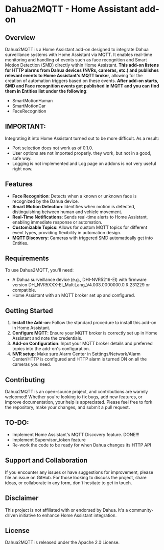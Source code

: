 # Dahua2MQTT - Home Assistant add-on

## Overview
Dahua2MQTT is a Home Assistant add-on designed to integrate Dahua surveillance systems with Home Assistant via MQTT. It enables real-time monitoring and handling of events such as face recognition and Smart Motion Detection (SMD) directly within Home Assistant. **This add-on listens for HTTP alarms from Dahua devices (NVRs, cameras, etc.) and publishes relevant events to Home Assistant's MQTT broker**, allowing for the creation of automation triggers based on these events.
**After add-on starts, SMD and Face recognition events get published in MQTT and you can find them in Entities list under the following:**
- SmartMotionHuman
- SmartMotionCar
- FaceRecognition

## IMPORTANT:
Integrating it into Home Assistant turned out to be more difficult. As a result:
- Port selection does not work as of 0.1.0.
- User options are not imported properly. they work, but not in a good, safe way.
- Logging is not implemented and Log page on addons is not very useful right now.

## Features
- **Face Recognition**: Detects when a known or unknown face is recognized by the Dahua device.
- **Smart Motion Detection**: Identifies when motion is detected, distinguishing between human and vehicle movement.
- **Real-Time Notifications**: Sends real-time alerts to Home Assistant, enabling immediate response or automation.
- **Customizable Topics**: Allows for custom MQTT topics for different event types, providing flexibility in automation design.
- **MQTT Discovery**: Cameras with triggered SMD automatically get into Entities.

## Requirements
To use Dahua2MQTT, you'll need:
- A Dahua surveillance device (e.g., DHI-NVR5216-EI) with firmware version DH_NVR5XXX-EI_MultiLang_V4.003.0000000.0.R.231229 or compatible.
- Home Assistant with an MQTT broker set up and configured.

## Getting Started
1. **Install the Add-on**: Follow the standard procedure to install this add-on in Home Assistant.
2. **Configure MQTT**: Ensure your MQTT broker is correctly set up in Home Assistant and note the credentials.
3. **Add-on Configuration**: Input your MQTT broker details and preferred topics into the add-on's configuration.
4. **NVR setup**: Make sure Alarm Center in Settings/Network/Alarm Center/HTTP is configured and HTTP alarm is turned ON on all the cameras you need.

## Contributing
Dahua2MQTT is an open-source project, and contributions are warmly welcomed! Whether you're looking to fix bugs, add new features, or improve documentation, your help is appreciated. Please feel free to fork the repository, make your changes, and submit a pull request.

## TO-DO:
- Implement Home Assistant's MQTT Discovery feature. DONE!!!
- Implement Supervisor_token feature
- Re-work the code to be ready for when Dahua changes its HTTP API

## Support and Collaboration
If you encounter any issues or have suggestions for improvement, please file an issue on GitHub. For those looking to discuss the project, share ideas, or collaborate in any form, don't hesitate to get in touch.

## Disclaimer
This project is not affiliated with or endorsed by Dahua. It's a community-driven initiative to enhance Home Assistant integration.

## License
Dahua2MQTT is released under the Apache 2.0 License.
